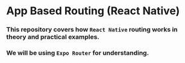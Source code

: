 # App Based Routing (React Native)

### This repository covers how `React Native` routing works in theory and practical examples.

### We will be using `Expo Router` for understanding.